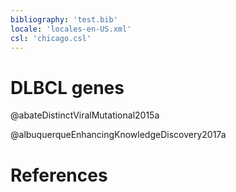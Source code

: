 ```yaml
---
bibliography: 'test.bib'
locale: 'locales-en-US.xml'
csl: 'chicago.csl'
---
```


# DLBCL genes

@abateDistinctViralMutational2015a

@albuquerqueEnhancingKnowledgeDiscovery2017a



# References
